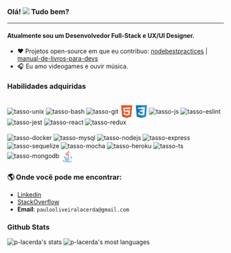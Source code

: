 
### Olá! <img src="https://raw.githubusercontent.com/kaueMarques/kaueMarques/master/hi.gif" width="30px"> Tudo bem?</h3>
  
- - -
  
#### Atualmente sou um **Desenvolvedor Full-Stack** e UX/UI Designer.
- ❤️ Projetos open-source em que eu contribuo: [nodebestpractices](https://github.com/p-lacerda/nodebestpractices) | [manual-de-livros-para-devs](https://github.com/Emanuelit/Manual-de-Livros-para-Devs)
- 🎧 Eu amo videogames e ouvir música. 

### Habilidades adquiridas
<div style="display: inline_block">
  <div id="fronticons" style="display: inline_block"><br>
  <img align="center" alt="tasso-unix" height="30" src="https://cdn.jsdelivr.net/gh/devicons/devicon/icons/unix/unix-original.svg">
  <img align="center" alt="tasso-bash" height="30" src="https://cdn.jsdelivr.net/gh/devicons/devicon/icons/bash/bash-original.svg">
  <img align="center" alt="tasso-git" height="30" src="https://cdn.jsdelivr.net/gh/devicons/devicon/icons/git/git-original.svg">
  <img align="center" alt="tasso-html" height="30" src="https://raw.githubusercontent.com/devicons/devicon/master/icons/html5/html5-original.svg">
  <img align="center" alt="tasso-css" height="30" src="https://raw.githubusercontent.com/devicons/devicon/master/icons/css3/css3-original.svg">
  <img align="center" alt="tasso-js" height="30" src="https://cdn.jsdelivr.net/gh/devicons/devicon/icons/javascript/javascript-original.svg">
  <img align="center" alt="tasso-eslint" height="30" src="https://cdn.jsdelivr.net/gh/devicons/devicon/icons/eslint/eslint-original.svg">
  <img align="center" alt="tasso-jest" height="30" src="https://cdn.jsdelivr.net/gh/devicons/devicon/icons/jest/jest-plain.svg">
  <img align="center" alt="tasso-react" height="30" src="https://cdn.jsdelivr.net/gh/devicons/devicon/icons/react/react-original.svg">
  <img align="center" alt="tasso-redux" height="30" src="https://cdn.jsdelivr.net/gh/devicons/devicon/icons/redux/redux-original.svg">
</div>
<div id="backicons" style="display: inline_block"><br>
  <img align="center" alt="tasso-docker" height="30" src="https://cdn.jsdelivr.net/gh/devicons/devicon/icons/docker/docker-original.svg">
  <img align="center" alt="tasso-mysql" height="30" src="https://cdn.jsdelivr.net/gh/devicons/devicon/icons/mysql/mysql-original.svg">
  <img align="center" alt="tasso-nodejs" height="30" src="https://cdn.jsdelivr.net/gh/devicons/devicon/icons/nodejs/nodejs-original.svg">
  <img align="center" alt="tasso-express" height="30" src="https://cdn.jsdelivr.net/gh/devicons/devicon/icons/express/express-original.svg">
  <img align="center" alt="tasso-sequelize" height="30" src="https://cdn.jsdelivr.net/gh/devicons/devicon/icons/sequelize/sequelize-original.svg">
  <img align="center" alt="tasso-mocha" height="30" src="https://cdn.jsdelivr.net/gh/devicons/devicon/icons/mocha/mocha-plain.svg">
  <img align="center" alt="tasso-heroku" height="30" src="https://cdn.jsdelivr.net/gh/devicons/devicon/icons/heroku/heroku-original.svg">
  <img align="center" alt="tasso-ts" height="30" src="https://cdn.jsdelivr.net/gh/devicons/devicon/icons/typescript/typescript-original.svg">
  <img align="center" alt="tasso-mongodb" height="30" src="https://cdn.jsdelivr.net/gh/devicons/devicon/icons/mongodb/mongodb-original.svg">
  <img align="center" alt="tasso-java" height="30" src="https://raw.githubusercontent.com/devicons/devicon/master/icons/java/java-original.svg">
</div>

  
### 🌎 Onde você pode me encontrar:
  - [Linkedin](https://www.linkedin.com/in/tassolacerda/)
  - [StackOverflow](https://stackoverflow.com/users/16568893/paulo-de-tasso)
  - **Email**: `paulooliveiralacerda@gmail.com`

<div align="left">
  <h3>Github Stats</h3>
<img width="400em" height="160em" src="https://github-readme-stats.vercel.app/api?username=p-lacerda&count_private=true&show_icons=true&include_all_commits=true&theme=github_dark" alt="p-lacerda's stats"/>
  <img width="400em" height="160em" src="https://github-readme-stats.vercel.app/api/top-langs/?username=p-lacerda&hide=TeX&layout=compact&theme=github_dark" alt="p-lacerda's most languages"/>
</div>



